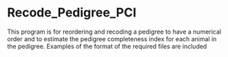 # Recode_Pedigree_PCI
This program is for reordering and recoding a pedigree to have a numerical order and to estimate the pedigree completeness index for each animal in the pedigree.
Examples of the format of the required files are included 
